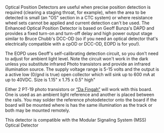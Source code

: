 Optical Position Detectors are useful when precise position detection
is required (clearing a staging throat, for example), when the area
to be detected is small (an "OS" section in a CTC system) or where
resistance wheel sets cannot be applied and current detection can't
be used.  The Enhanced Optical Position Detector is based on Geoff
Bunza's DAPD and provides a fixed turn-on and turn-off delay and
high power output stage similar to Bruce Chubb's DCC-OD (so if you
need an optical detector that's electrically compatible with a cpOD
or DCC-OD, EOPD is for you!).

The EOPD uses Geoff's self-calibrating detection circuit, so you
don't need to adjust for ambient light level.  Note the circuit
won't work in the dark unless you substitute infrared Photo transistors
and provide an infrared illumination source.  The supply voltage
range is 5-15 volts and the output is a active low (0/gnd is true)
open collector which will sink up to 600 mA at up to 40VDC.  Size
is 1.15" x 1.75 x 0.5" high"


Either 2 PT-19 photo transistors or
[“Da Fingah”](/pages/IO4-IR-Detector-GBunza-Fingers) will work with this
board. One is used as an ambient light reference and another is
placed between the rails. You may solder the reference photodetector
onto the board if the board will be mounted where is has the same
illumination as the track or both may be mounted remotely.


This detector is compatible with the Modular Signaling System (MSS) Optical Detector
